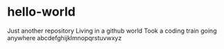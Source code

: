 # hello-world
Just another repository
Living in a github world
Took a coding train going anywhere
abcdefghijklmnopqrstuvwxyz
